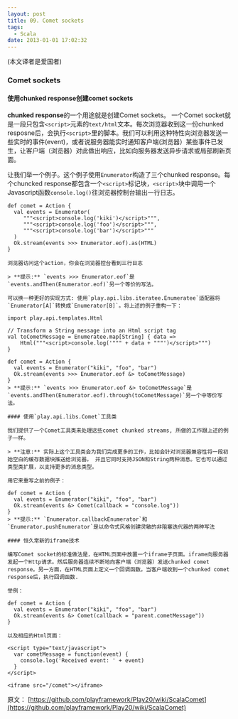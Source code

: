 ```yaml
---
layout: post
title: 09. Comet sockets
tags:
  - Scala
date: 2013-01-01 17:02:32
---
```


(本文译者是爱国者)

### Comet sockets

#### 使用chunked response创建comet sockets

**chunked response**的一个用途就是创建Comet sockets。 一个Comet socket就是一段只包含`<script>`元素的`text/html`文本。每次浏览器收到这一份chunked resposne后，会执行`<script>`里的脚本。我们可以利用这种特性向浏览器发送一些实时的事件(event)，或者说服务器能实时通知客户端(浏览器）某些事件已发生，让客户端（浏览器）对此做出响应，比如向服务器发送异步请求或局部刷新页面。

让我们举一个例子。这个例子使用`Enumerator`构造了三个chunked response。每个chuncked response都包含一个`<script>`标记块，`<script>`块中调用一个Javascript函数`console.log()`往浏览器控制台输出一行日志。

    def comet = Action {
      val events = Enumerator(
         """<script>console.log('kiki')</script>""",
         """<script>console.log('foo')</script>""",
         """<script>console.log('bar')</script>"""
      )
      Ok.stream(events >>> Enumerator.eof).as(HTML)
    }

    浏览器访问这个action，你会在浏览器控台看到三行日志

    > **提示:** `events >>> Enumerator.eof`是`events.andThen(Enumerator.eof)`另一个等价的写法。

    可以换一种更好的实现方式: 使用`play.api.libs.iteratee.Enumeratee`适配器将`Enumerator[A]`转换成`Enumerator[B]`。将上述的例子重构一下：

    import play.api.templates.Html

    // Transform a String message into an Html script tag
    val toCometMessage = Enumeratee.map[String] { data => 
        Html("""<script>console.log('""" + data + """')</script>""")
    }

    def comet = Action {
      val events = Enumerator("kiki", "foo", "bar")
      Ok.stream(events >>> Enumerator.eof &> toCometMessage)
    }
    > **提示:** `events >>> Enumerator.eof &> toCometMessage`是`events.andThen(Enumerator.eof).through(toCometMessage)`另一个中等价写法。

    #### 使用`play.api.libs.Comet`工具类

    我们提供了一个Comet工具类来处理这些comet chunked streams, 所做的工作跟上述的例子一样。

    > **注意:** 实际上这个工具类会为我们完成更多的工作，比如会针对浏览器兼容性将一段初始空白的缓存数据块推送给浏览器， 并且它同时支持JSON和String两种消息。它也可以通过类型类扩展，以支持更多的消息类型。

    用它来重写之前的例子：

    def comet = Action {
      val events = Enumerator("kiki", "foo", "bar")
      Ok.stream(events &> Comet(callback = "console.log"))
    }
    > **提示:** `Enumerator.callbackEnumerator`和`Enumerator.pushEnumerator`是以命令式风格创建灵敏的非阻塞迭代器的两种写法

    #### 恒久常新的iframe技术

    编写Comet socket的标准做法是，在HTML页面中放置一个iframe子页面。iframe向服务器发起一个Http请求。然后服务器连续不断地向客户端（浏览器）发送chunked comet response。另一方面，在HTML页面上定义一个回调函数。当客户端收到一个chunked comet response后，执行回调函数.

    举例：

    def comet = Action {
      val events = Enumerator("kiki", "foo", "bar")
      Ok.stream(events &> Comet(callback = "parent.cometMessage"))
    }

    以及相应的Html页面：

    <script type="text/javascript">
      var cometMessage = function(event) {
        console.log('Received event: ' + event)
      }
    </script>

    <iframe src="/comet"></iframe>

原文： [https://github.com/playframework/Play20/wiki/ScalaComet](https://github.com/playframework/Play20/wiki/ScalaComet)